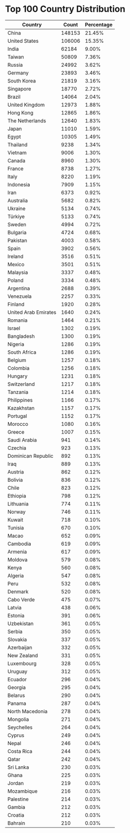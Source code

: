 # Top 100 Country Distribution
| Country | Count | Percentage |
|----|----|----|
| China | 148153 | 21.45% |
| United States | 106006 | 15.35% |
| India | 62184 | 9.00% |
| Taiwan | 50809 | 7.36% |
| Russia | 24992 | 3.62% |
| Germany | 23893 | 3.46% |
| South Korea | 21819 | 3.16% |
| Singapore | 18770 | 2.72% |
| Brazil | 14064 | 2.04% |
| United Kingdom | 12973 | 1.88% |
| Hong Kong | 12865 | 1.86% |
| The Netherlands | 12640 | 1.83% |
| Japan | 11010 | 1.59% |
| Egypt | 10305 | 1.49% |
| Thailand | 9238 | 1.34% |
| Vietnam | 9006 | 1.30% |
| Canada | 8960 | 1.30% |
| France | 8738 | 1.27% |
| Italy | 8220 | 1.19% |
| Indonesia | 7909 | 1.15% |
| Iran | 6373 | 0.92% |
| Australia | 5682 | 0.82% |
| Ukraine | 5134 | 0.74% |
| Türkiye | 5133 | 0.74% |
| Sweden | 4994 | 0.72% |
| Bulgaria | 4724 | 0.68% |
| Pakistan | 4003 | 0.58% |
| Spain | 3902 | 0.56% |
| Ireland | 3516 | 0.51% |
| Mexico | 3501 | 0.51% |
| Malaysia | 3337 | 0.48% |
| Poland | 3334 | 0.48% |
| Argentina | 2688 | 0.39% |
| Venezuela | 2257 | 0.33% |
| Finland | 1920 | 0.28% |
| United Arab Emirates | 1640 | 0.24% |
| Romania | 1464 | 0.21% |
| Israel | 1302 | 0.19% |
| Bangladesh | 1300 | 0.19% |
| Nigeria | 1286 | 0.19% |
| South Africa | 1286 | 0.19% |
| Belgium | 1257 | 0.18% |
| Colombia | 1256 | 0.18% |
| Hungary | 1231 | 0.18% |
| Switzerland | 1217 | 0.18% |
| Tanzania | 1214 | 0.18% |
| Philippines | 1166 | 0.17% |
| Kazakhstan | 1157 | 0.17% |
| Portugal | 1152 | 0.17% |
| Morocco | 1080 | 0.16% |
| Greece | 1007 | 0.15% |
| Saudi Arabia | 941 | 0.14% |
| Czechia | 923 | 0.13% |
| Dominican Republic | 892 | 0.13% |
| Iraq | 889 | 0.13% |
| Austria | 862 | 0.12% |
| Bolivia | 836 | 0.12% |
| Chile | 823 | 0.12% |
| Ethiopia | 798 | 0.12% |
| Lithuania | 774 | 0.11% |
| Norway | 746 | 0.11% |
| Kuwait | 718 | 0.10% |
| Tunisia | 670 | 0.10% |
| Macao | 652 | 0.09% |
| Cambodia | 619 | 0.09% |
| Armenia | 617 | 0.09% |
| Moldova | 579 | 0.08% |
| Kenya | 560 | 0.08% |
| Algeria | 547 | 0.08% |
| Peru | 532 | 0.08% |
| Denmark | 520 | 0.08% |
| Cabo Verde | 475 | 0.07% |
| Latvia | 438 | 0.06% |
| Estonia | 391 | 0.06% |
| Uzbekistan | 361 | 0.05% |
| Serbia | 350 | 0.05% |
| Slovakia | 337 | 0.05% |
| Azerbaijan | 332 | 0.05% |
| New Zealand | 331 | 0.05% |
| Luxembourg | 328 | 0.05% |
| Uruguay | 312 | 0.05% |
| Ecuador | 296 | 0.04% |
| Georgia | 295 | 0.04% |
| Belarus | 290 | 0.04% |
| Panama | 287 | 0.04% |
| North Macedonia | 278 | 0.04% |
| Mongolia | 271 | 0.04% |
| Seychelles | 264 | 0.04% |
| Cyprus | 249 | 0.04% |
| Nepal | 246 | 0.04% |
| Costa Rica | 244 | 0.04% |
| Qatar | 242 | 0.04% |
| Sri Lanka | 230 | 0.03% |
| Ghana | 225 | 0.03% |
| Jordan | 219 | 0.03% |
| Mozambique | 216 | 0.03% |
| Palestine | 214 | 0.03% |
| Gambia | 212 | 0.03% |
| Croatia | 212 | 0.03% |
| Bahrain | 210 | 0.03% |
